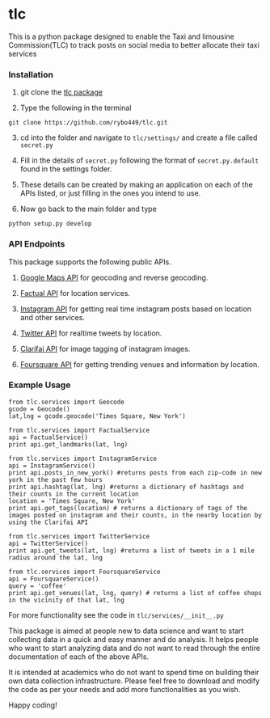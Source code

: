 # tlc
This is a python package designed to enable the Taxi and limousine Commission(TLC) to track posts on social media to better allocate their taxi services

### Installation

1. git clone the [tlc package](https://github.com/rybo449/tlc)

2. Type the following in the terminal
```
git clone https://github.com/rybo449/tlc.git
```

3. cd into the folder and navigate to `tlc/settings/` and create a file called `secret.py`

4. Fill in the details of `secret.py` following the format of `secret.py.default` found in the settings folder.

5. These details can be created by making an application on each of the APIs listed, or just filling in the ones you intend to use.

6. Now go back to the main folder and type
```
python setup.py develop
```

### API Endpoints

This package supports the following public APIs.

1. [Google Maps API](https://developers.google.com/maps/) for geocoding and reverse geocoding.

2. [Factual API](http://developer.factual.com/) for location services.

3. [Instagram API](https://instagram.com/developer/?hl=en) for getting real time instagram posts based on location and other services.

4. [Twitter API](https://dev.twitter.com/overview/documentation) for realtime tweets by location.

5. [Clarifai API](http://www.clarifai.com/api) for image tagging of instagram images.

6. [Foursquare API](https://developer.foursquare.com/) for getting trending venues and information by location.

### Example Usage

```
from tlc.services import Geocode
gcode = Geocode()
lat,lng = gcode.geocode('Times Square, New York')

from tlc.services import FactualService
api = FactualService()
print api.get_landmarks(lat, lng)

from tlc.services import InstagramService
api = InstagramService()
print api.posts_in_new_york() #returns posts from each zip-code in new york in the past few hours
print api.hashtag(lat, lng) #returns a dictionary of hashtags and their counts in the current location
location = 'Times Square, New York'
print api.get_tags(location) # returns a dictionary of tags of the images posted on instagram and their counts, in the nearby location by using the Clarifai API

from tlc.services import TwitterService
api = TwitterService()
print api.get_tweets(lat, lng) #returns a list of tweets in a 1 mile radius around the lat, lng

from tlc.services import FoursquareService
api = FoursquareService()
query = 'coffee'
print api.get_venues(lat, lng, query) # returns a list of coffee shops in the vicinity of that lat, lng
```
For more functionality see the code in `tlc/services/__init__.py`

This package is aimed at people new to data science and want to start collecting data in a quick and easy manner and do analysis. It helps people who want to start analyzing data and do not want to read through the entire documentation of each of the above APIs.

It is intended at academics who do not want to spend time on building their own data collection infrastructure. Please feel free to download and modify the code as per your needs and add more functionalities as you wish.

Happy coding!